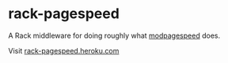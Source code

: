 # rack-pagespeed

A Rack middleware for doing roughly what [modpagespeed](http://modpagespeed.com) does.

<aside>
  Visit <a href="http://rack-pagespeed.heroku.com">rack-pagespeed.heroku.com</a>
</aside>